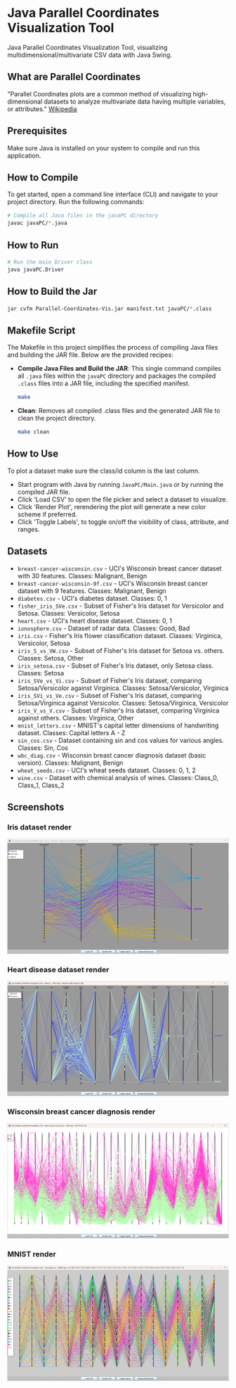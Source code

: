 # Java Parallel Coordinates Visualization Tool

Java Parallel Coordinates Visualization Tool, visualizing multidimensional/multivariate CSV data with Java Swing.

## What are Parallel Coordinates

"Parallel Coordinates plots are a common method of visualizing high-dimensional datasets to analyze multivariate data having multiple variables, or attributes." [Wikipedia](https://en.wikipedia.org/wiki/Parallel_coordinates)

## Prerequisites

Make sure Java is installed on your system to compile and run this application.

## How to Compile

To get started, open a command line interface (CLI) and navigate to your project directory. Run the following commands:

```bash
# Compile all Java files in the javaPC directory
javac javaPC/*.java
```

## How to Run

```bash
# Run the main Driver class
java javaPC.Driver
```

## How to Build the Jar

```bash
jar cvfm Parallel-Coordinates-Vis.jar manifest.txt javaPC/*.class
```

## Makefile Script

The Makefile in this project simplifies the process of compiling Java files and building the JAR file. Below are the provided recipes:

- **Compile Java Files and Build the JAR**: This single command compiles all `.java` files within the `javaPC` directory and packages the compiled `.class` files into a JAR file, including the specified manifest.

  ```bash
  make
  ```

- **Clean**: Removes all compiled .class files and the generated JAR file to clean the project directory.

  ```bash
  make clean
  ```

## How to Use

To plot a dataset make sure the class/id column is the last column.  

- Start program with Java by running `JavaPC/Main.java` or by running the compiled JAR file.
- Click 'Load CSV' to open the file picker and select a dataset to visualize.
- Click 'Render Plot', rerendering the plot will generate a new color scheme if preferred.
- Click 'Toggle Labels', to toggle on/off the visibility of class, attribute, and ranges.

## Datasets

- `breast-cancer-wisconsin.csv` - UCI's Wisconsin breast cancer dataset with 30 features. Classes: Malignant, Benign
- `breast-cancer-wisconsin-9f.csv` - UCI's Wisconsin breast cancer dataset with 9 features. Classes: Malignant, Benign
- `diabetes.csv` - UCI's diabetes dataset. Classes: 0, 1  
- `fisher_iris_SVe.csv` - Subset of Fisher's Iris dataset for Versicolor and Setosa. Classes: Versicolor, Setosa
- `heart.csv` - UCI's heart disease dataset. Classes: 0, 1  
- `ionosphere.csv` - Dataset of radar data. Classes: Good, Bad
- `iris.csv` - Fisher's Iris flower classification dataset. Classes: Virginica, Versicolor, Setosa
- `iris_S_vs_VW.csv` - Subset of Fisher's Iris dataset for Setosa vs. others. Classes: Setosa, Other
- `iris_setosa.csv` - Subset of Fisher's Iris dataset, only Setosa class. Classes: Setosa
- `iris_SVe_vs_Vi.csv` - Subset of Fisher's Iris dataset, comparing Setosa/Versicolor against Virginica. Classes: Setosa/Versicolor, Virginica
- `iris_SVi_vs_Ve.csv` - Subset of Fisher's Iris dataset, comparing Setosa/Virginica against Versicolor. Classes: Setosa/Virginica, Versicolor
- `iris_V_vs_V.csv` - Subset of Fisher's Iris dataset, comparing Virginica against others. Classes: Virginica, Other
- `mnist_letters.csv` - MNIST's capital letter dimensions of handwriting dataset. Classes: Capital letters A - Z  
- `sin_cos.csv` - Dataset containing sin and cos values for various angles. Classes: Sin, Cos
- `wbc_diag.csv` - Wisconsin breast cancer diagnosis dataset (basic version). Classes: Malignant, Benign
- `wheat_seeds.csv` - UCI's wheat seeds dataset. Classes: 0, 1, 2  
- `wine.csv` - Dataset with chemical analysis of wines. Classes: Class_0, Class_1, Class_2

## Screenshots

### Iris dataset render  

![Iris dataset render](screenshots/iris_render.png)

### Heart disease dataset render

![Heart disease dataset render](screenshots/heart.png)

### Wisconsin breast cancer diagnosis render  

![Wisconsin breast cancer diagnosis render](screenshots/wbc_render.png)

### MNIST render  

![Wisconsin render](screenshots/MNIST_render.png)
